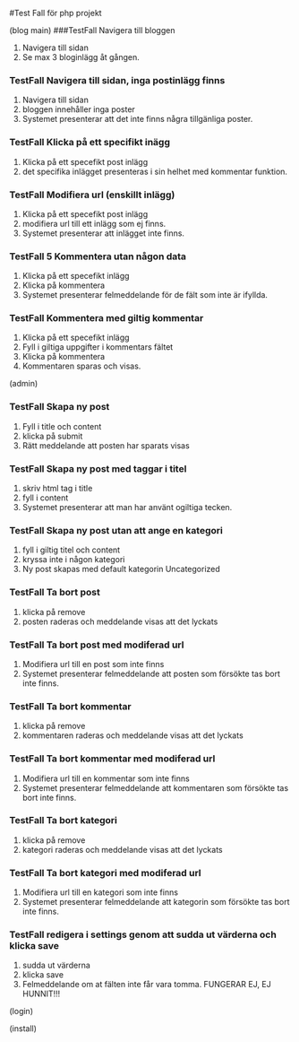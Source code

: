 #Test Fall för php projekt

(blog main)
###TestFall Navigera till bloggen
1. Navigera till sidan
2. Se max 3 bloginlägg åt gången.

### TestFall Navigera till sidan, inga postinlägg finns
1. Navigera till sidan
2. bloggen innehåller inga poster
3. Systemet presenterar att det inte finns några tillgänliga poster.

### TestFall Klicka på ett specifikt inägg
1. Klicka på ett specefikt post inlägg
2. det specifika inlägget presenteras i sin helhet med kommentar funktion.

### TestFall Modifiera url (enskillt inlägg)
1. Klicka på ett specefikt post inlägg
2. modifiera url till ett inlägg som ej finns.
3. Systemet presenterar att inlägget inte finns.

### TestFall 5 Kommentera utan någon data
1. Klicka på ett specefikt inlägg
2. Klicka på kommentera
3. Systemet presenterar felmeddelande för de fält som inte är ifyllda.

### TestFall Kommentera med giltig kommentar
1. Klicka på ett specefikt inlägg
2. Fyll i giltiga uppgifter i kommentars fältet
3. Klicka på kommentera
4. Kommentaren sparas och visas.



(admin)
### TestFall Skapa ny post
1. Fyll i title och content
2. klicka på submit
3. Rätt meddelande att posten har sparats visas

### TestFall Skapa ny post med taggar i titel
1. skriv html tag i title
2. fyll i content
3. Systemet presenterar att man har använt ogiltiga tecken.

### TestFall Skapa ny post utan att ange en kategori
1. fyll i giltig titel och content
2. kryssa inte i någon kategori
3. Ny post skapas med default kategorin Uncategorized

### TestFall Ta bort post
1. klicka på remove
2. posten raderas och meddelande visas att det lyckats


### TestFall Ta bort post med modiferad url 
1. Modifiera url till en post som inte finns
2. Systemet presenterar felmeddelande att posten som försökte tas bort inte finns.


### TestFall Ta bort kommentar
1. klicka på remove
2. kommentaren raderas och meddelande visas att det lyckats


### TestFall Ta bort kommentar med modiferad url 
1. Modifiera url till en kommentar som inte finns
2. Systemet presenterar felmeddelande att kommentaren som försökte tas bort inte finns.


### TestFall Ta bort kategori
1. klicka på remove
2. kategori raderas och meddelande visas att det lyckats


### TestFall Ta bort kategori med modiferad url 
1. Modifiera url till en kategori som inte finns
2. Systemet presenterar felmeddelande att kategorin som försökte tas bort inte finns.


### TestFall redigera i settings genom att sudda ut värderna och klicka save
1. sudda ut värderna
2. klicka save
3. Felmeddelande om at fälten inte får vara tomma.
FUNGERAR EJ, EJ HUNNIT!!!


(login)

(install)


